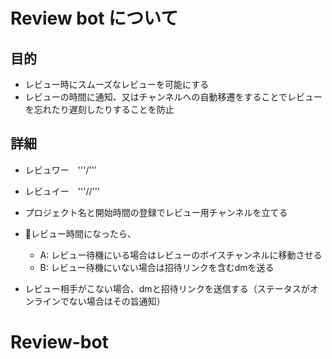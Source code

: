 # Review bot について

## 目的

- レビュー時にスムーズなレビューを可能にする
- レビューの時間に通知、又はチャンネルへの自動移遷をすることでレビューを忘れたり遅刻したりすることを防止


## 詳細

- レビュワー　'''/'''
- レビュイー　'''//'''

- プロジェクト名と開始時間の登録でレビュー用チャンネルを立てる

- レビュー時間になったら、
	- A: レビュー待機にいる場合はレビューのボイスチャンネルに移動させる
	- B: レビュー待機にいない場合は招待リンクを含むdmを送る
- レビュー相手がこない場合、dmと招待リンクを送信する（ステータスがオンラインでない場合はその旨通知）


# Review-bot
